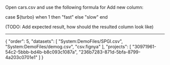 Open cars.csv and use the following formula for Add new column:

 case ${turbo} when 1 then "fast" else "slow" end

(TODO: Add expected result, how should the resulted column look like)

---
{
  "order": 5,
  "datasets": [
    "System:DemoFiles/SPGI.csv",
    "System:DemoFiles/demog.csv",
    "csv.fignya"
  ],
  "projects": [
    "30971961-54c2-5bbb-bd4b-b8c093c1087a",
    "236b7283-871d-5bfa-8799-4a203c0701e1"
  ]
}
